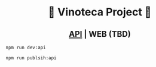 <div align="center">
<h1> 🥂 Vinoteca Project 🍷</h1>

<h2><a href='https://vinoteca-api.miguegodoy.workers.dev/'>API</a> | WEB (TBD)</h2>
</div>

  `npm run dev:api`

  `npm run publsih:api`
